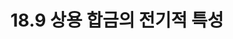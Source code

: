 ---
title: "18.9 상용 합금의 전기적 특성"
last_modified_at: 2021-11-17
categories:
    - MSE18
tags:
    - MSE
    - Materials Science and Engineering
    - Physics
    - electrical
    - alloy
    - 재료과학과공학
    - 물리학
    - 전기
    - 합금
comments: true
---